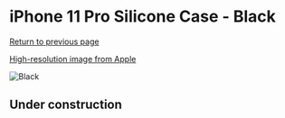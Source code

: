 # iPhone 11 Pro Silicone Case - Black

[Return to previous page](/iphone_11)

[High-resolution image from Apple](https://store.storeimages.cdn-apple.com/8756/as-images.apple.com/is/MX002?wid=4500&hei=4500&fmt=png)

<div style="width: 500px"><img src="/everyphone/MX002.png" alt="Black"></div>

## Under construction
